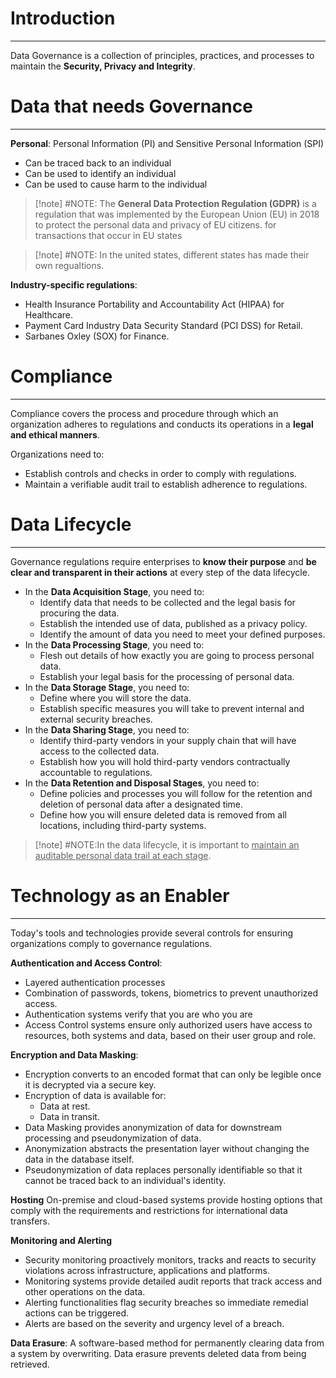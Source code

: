 #  Introduction
---
Data Governance is a collection of principles, practices, and processes to maintain the **Security, Privacy and Integrity**.

# Data that needs Governance
---
**Personal**: Personal Information (PI) and Sensitive Personal Information (SPI)
- Can be traced back to an individual
- Can be used to identify an individual
- Can be used to cause harm to the individual

> [!note] #NOTE: The **General Data Protection Regulation (GDPR)** is a regulation that was implemented by the European Union (EU) in 2018 to protect the personal data and privacy of EU citizens. for transactions that occur in EU states

> [!note] #NOTE: In the united states, different states has made their own regualtions.

**Industry-specific regulations**:
- Health Insurance Portability and Accountability Act (HIPAA) for Healthcare.
- Payment Card Industry Data Security Standard (PCI DSS) for Retail.
- Sarbanes Oxley (SOX) for Finance.

# Compliance
---
Compliance covers the process and procedure through which an organization adheres to regulations and conducts its operations in a **legal and ethical manners**.

Organizations need to:
- Establish controls and checks in order to comply with regulations.
- Maintain a verifiable audit trail to establish adherence to regulations.

# Data Lifecycle
---
Governance regulations require enterprises to **know their purpose** and **be clear and transparent in their actions** at every step of the data lifecycle.

- In the **Data Acquisition Stage**, you need to:
	- Identify data that needs to be collected and the legal basis for procuring the data.
	- Establish the intended use of data, published as a privacy policy.
	- Identify the amount of data you need to meet your defined purposes.
- In the **Data Processing Stage**, you need to:
	- Flesh out details of how exactly you are going to process personal data.
	- Establish your legal basis for the processing of personal data.
- In the **Data Storage Stage**, you need to:
	- Define where you will store the data.
	- Establish specific measures you will take to prevent internal and external security breaches.
- In the **Data Sharing Stage**, you need to:
	- Identify third-party vendors in your supply chain that will have access to the collected data.
	- Establish how you will hold third-party vendors contractually accountable to regulations.
- In the **Data Retention and Disposal Stages**, you need to:
	- Define policies and processes you will follow for the retention and deletion of personal data after a designated time.
	- Define how you will ensure deleted data is removed from all locations, including third-party systems.

> [!note] #NOTE:In the data lifecycle, it is important to <ins>maintain an auditable personal data trail at each stage</ins>.
# Technology as an Enabler
---
Today's tools and technologies provide several controls for ensuring organizations comply to governance regulations.

**Authentication and Access Control**:
- Layered authentication processes
- Combination of passwords, tokens, biometrics to prevent unauthorized access.
- Authentication systems verify that you are who you are
- Access Control systems ensure only authorized users have access to resources, both systems and data, based on their user group and role.

**Encryption and Data Masking**:
- Encryption converts to an encoded format that can only be legible once it is decrypted via a secure key.
- Encryption of data is available for:
	- Data at rest.
	- Data in transit.
- Data Masking provides anonymization of data for downstream processing and pseudonymization of data.
- Anonymization abstracts the presentation layer without changing the data in the database itself.
- Pseudonymization of data replaces personally identifiable so that it cannot be traced back to an individual's identity.

**Hosting**
On-premise and cloud-based systems provide hosting options that comply with the requirements and restrictions for international data transfers.

**Monitoring and Alerting**
- Security monitoring proactively monitors, tracks and reacts to security violations across infrastructure, applications and platforms.
- Monitoring systems provide detailed audit reports that track access and other operations on the data.
- Alerting functionalities flag security breaches so immediate remedial actions can be triggered.
- Alerts are based on the severity and urgency level of a breach.

**Data Erasure**:
A software-based method for permanently clearing data from a system by overwriting. Data erasure prevents deleted data from being retrieved.